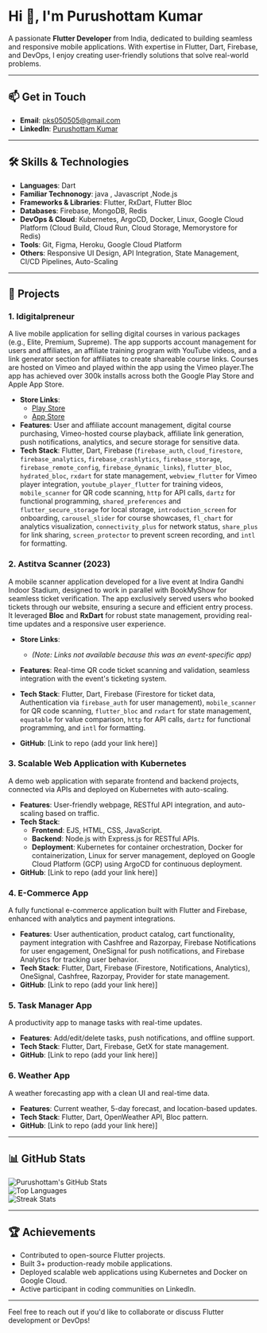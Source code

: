 # Hi 👋, I'm Purushottam Kumar

A passionate **Flutter Developer** from India, dedicated to building seamless and responsive mobile applications. With expertise in Flutter, Dart, Firebase, and DevOps, I enjoy creating user-friendly solutions that solve real-world problems.

---

## 📫 Get in Touch
- **Email**: pks050505@gmail.com  
- **LinkedIn**: [Purushottam Kumar](https://www.linkedin.com/in/purushottam-kumar-3a260014a/)

---

## 🛠️ Skills & Technologies
- **Languages**: Dart
- **Familiar Technonogy**:  java , Javascript ,Node.js
- **Frameworks & Libraries**: Flutter, RxDart,  Flutter Bloc  
- **Databases**: Firebase, MongoDB, Redis  
- **DevOps & Cloud**: Kubernetes, ArgoCD, Docker, Linux, Google Cloud Platform (Cloud Build, Cloud Run, Cloud Storage, Memorystore for Redis)  
- **Tools**: Git, Figma, Heroku, Google Cloud Platform  
- **Others**: Responsive UI Design, API Integration, State Management, CI/CD Pipelines, Auto-Scaling

---

## 🚀 Projects

### 1. **Idigitalpreneur**  
A live mobile application for selling digital courses in various packages (e.g., Elite, Premium, Supreme). The app supports account management for users and affiliates, an affiliate training program with YouTube videos, and a link generator section for affiliates to create shareable course links. Courses are hosted on Vimeo and played within the app using the Vimeo player.The app has achieved over 300k installs across both the Google Play Store and Apple App Store.

- **Store Links**:  
  - [Play Store](https://play.google.com/store/apps/details?id=com.idigitalpreneur.app)  
  - [App Store](https://apps.apple.com/us/app/idigitalpreneur/id6443746600)  
- **Features**: User and affiliate account management, digital course purchasing, Vimeo-hosted course playback, affiliate link generation, push notifications, analytics, and secure storage for sensitive data.  
- **Tech Stack**: Flutter, Dart, Firebase (`firebase_auth`, `cloud_firestore`, `firebase_analytics`, `firebase_crashlytics`, `firebase_storage`, `firebase_remote_config`, `firebase_dynamic_links`), `flutter_bloc`, `hydrated_bloc`, `rxdart` for state management, `webview_flutter` for Vimeo player integration, `youtube_player_flutter` for training videos, `mobile_scanner` for QR code scanning, `http` for API calls, `dartz` for functional programming, `shared_preferences` and `flutter_secure_storage` for local storage, `introduction_screen` for onboarding, `carousel_slider` for course showcases, `fl_chart` for analytics visualization, `connectivity_plus` for network status, `share_plus` for link sharing, `screen_protector` to prevent screen recording, and `intl` for formatting.  


### 2. **Astitva Scanner (2023)**  
A mobile scanner application developed for a live event at Indira Gandhi Indoor Stadium, designed to work in parallel with BookMyShow for seamless ticket verification. The app exclusively served users who booked tickets through our website, ensuring a secure and efficient entry process. It leveraged **Bloc** and **RxDart** for robust state management, providing real-time updates and a responsive user experience.  
- **Store Links**:  
  -  *(Note: Links  not  available because this was an event-specific app)*  
 
- **Features**: Real-time QR code ticket scanning and validation, seamless integration with the event's ticketing system.  
- **Tech Stack**: Flutter, Dart, Firebase (Firestore for ticket data, Authentication via `firebase_auth` for user management), `mobile_scanner` for QR code scanning, `flutter_bloc` and `rxdart` for state management, `equatable` for value comparison, `http` for API calls, `dartz` for functional programming, and `intl` for formatting.  
- **GitHub**: [Link to repo (add your link here)]

### 3. **Scalable Web Application with Kubernetes**  
A demo web application with separate frontend and backend projects, connected via APIs and deployed on Kubernetes with auto-scaling.  
- **Features**: User-friendly webpage, RESTful API integration, and auto-scaling based on traffic.  
- **Tech Stack**:  
  - **Frontend**: EJS, HTML, CSS, JavaScript.  
  - **Backend**: Node.js with Express.js for RESTful APIs.  
  - **Deployment**: Kubernetes for container orchestration, Docker for containerization, Linux for server management, deployed on Google Cloud Platform (GCP) using ArgoCD for continuous deployment.  
- **GitHub**: [Link to repo (add your link here)]  

### 4. **E-Commerce App**  
A fully functional e-commerce application built with Flutter and Firebase, enhanced with analytics and payment integrations.  
- **Features**: User authentication, product catalog, cart functionality, payment integration with Cashfree and Razorpay, Firebase Notifications for user engagement, OneSignal for push notifications, and Firebase Analytics for tracking user behavior.  
- **Tech Stack**: Flutter, Dart, Firebase (Firestore, Notifications, Analytics), OneSignal, Cashfree, Razorpay, Provider for state management.  
- **GitHub**: [Link to repo (add your link here)]  

### 5. **Task Manager App**  
A productivity app to manage tasks with real-time updates.  
- **Features**: Add/edit/delete tasks, push notifications, and offline support.  
- **Tech Stack**: Flutter, Dart, Firebase, GetX for state management.  
- **GitHub**: [Link to repo (add your link here)]  

### 6. **Weather App**  
A weather forecasting app with a clean UI and real-time data.  
- **Features**: Current weather, 5-day forecast, and location-based updates.  
- **Tech Stack**: Flutter, Dart, OpenWeather API, Bloc pattern.  
- **GitHub**: [Link to repo (add your link here)]  

---

## 📊 GitHub Stats

![Purushottam's GitHub Stats](https://github-readme-stats.vercel.app/api?username=pks050505&show_icons=true&locale=en)  
![Top Languages](https://github-readme-stats.vercel.app/api/top-langs?username=pks050505&show_icons=true&locale=en&layout=compact)  
![Streak Stats](https://github-readme-streak-stats.herokuapp.com/?user=pks050505&)

---

## 🏆 Achievements
- Contributed to open-source Flutter projects.  
- Built 3+ production-ready mobile applications.  
- Deployed scalable web applications using Kubernetes and Docker on Google Cloud.  
- Active participant in coding communities on LinkedIn.

---

Feel free to reach out if you'd like to collaborate or discuss Flutter development or DevOps!
